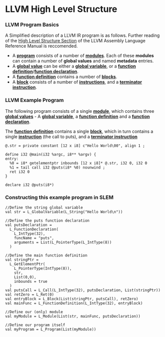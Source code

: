 # LLVM High Level Structure #

### LLVM Program Basics ###

A Simplified description of a LLVM IR program is as follows. Further reading of the [High Level Structure Section](http://llvm.org/docs/LangRef.html#highlevel) of the LLVM Assembly Language Reference Manual is reccomended.

  * A **[program](L_Program.md)** consists of a number of **[modules](L_Module.md)**.
Each of these **modules** can contain a number of **global values** and named **metadata** entries.
  * A **[global value](L_Global.md)** can be either a **[global variable](L_GlobalVariable.md)**, or a **[function definition](L_FunctionDefinition.md)**/**[function declaration](L_FunctionDeclaration.md)**.
  * A **[function definition](L_FunctionDefinition.md)** contains a number of **[blocks](L_Block.md)**.
  * A **[block](L_Block.md)** consists of a number of **[instructions](L_Instruction.md)**, and a **[terminator instruction](L_TerminatorInstruction.md)**.

### LLVM Example Program ###
The following program consists of a single **[module](L_Module.md)**, which contains three **[global values](L_Global.md)** - A **[global variable](L_GlobalVariable.md)**, a **[function definition](L_FunctionDefinition.md)** and a **[function declaration](L_FunctionDeclaration.md)**.

The **[function definition](L_FunctionDefinition.md)** contains a single **[block](L_Block.md)**, which in turn contains a single **[instruction](L_Instruction.md)** (the call to puts), and a **[terminator instruction](L_TerminatorInstruction.md)**

```
@.str = private constant [12 x i8] c"Hello World\00", align 1 ;

define i32 @main(i32 %argc, i8** %argv) {
entry:
  %0 = i8* getelementptr inbounds [12 x i8]* @.str, i32 0, i32 0
  %1 = tail call i32 @puts(i8* %0) nounwind ;
  ret i32 0
}

declare i32 @puts(i8*)
```

### Constructing this example program in SLEM ###

```
//Define the string global variable
val str = L_GlobalVariable(L_String("Hello World\n"))

//Define the puts function declaration
val putsDeclaration = 
  L_FunctionDeclaration(
    L_IntType(32), 
    funcName = "puts", 
    arguments = List(L_PointerType(L_IntType(8))
  )

//Define the main function definition
val stringPtr = 
  L_GetElementPtr(
    L_PointerType(IntType(8)), 
    str, 
    List(0,0), 
    inbounds = true
  )
val putsCall = L_Call(L_IntType(32), putsDeclaration, List(stringPtr))
val retZero = L_Ret(0)
val entryBlock = L_Block(List(stringPtr, putsCall), retZero)
val mainFunc = L_FunctionDefinition(L_IntType(32), entryBlock)

//Define our (only) module
val myModule = L_Module(List(str, mainFunc, putsDeclaration))

//Define our program itself
val myProgram = L_Program(List(myModule))


```